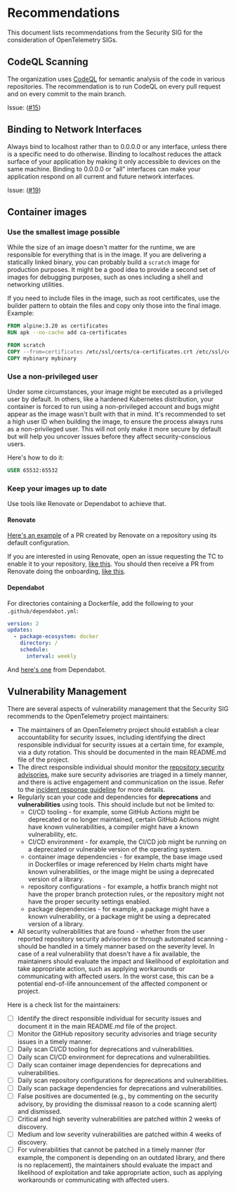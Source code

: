 # Recommendations

This document lists recommendations from the Security SIG for the consideration
of OpenTelemetry SIGs.

## CodeQL Scanning

The organization uses [CodeQL](https://codeql.github.com/) for semantic analysis
of the code in various repositories. The recommendation is to run CodeQL on
every pull request and on every commit to the main branch.

Issue: ([#15](https://github.com/open-telemetry/sig-security/issues/15))

## Binding to Network Interfaces

Always bind to localhost rather than to 0.0.0.0 or any interface, unless there
is a specific need to do otherwise. Binding to localhost reduces the attack
surface of your application by making it only accessible to devices on the same
machine. Binding to 0.0.0.0 or "all" interfaces can make your application
respond on all current and future network interfaces.

Issue:
([#19](https://github.com/open-telemetry/sig-security/issues/19#issue-1926445623))

## Container images

### Use the smallest image possible

While the size of an image doesn't matter for the runtime, we are responsible
for everything that is in the image. If you are delivering a statically linked
binary, you can probably build a `scratch` image for production purposes. It
might be a good idea to provide a second set of images for debugging purposes,
such as ones including a shell and networking utilities.

If you need to include files in the image, such as root certificates, use the
builder pattern to obtain the files and copy only those into the final image.
Example:

```Dockerfile
FROM alpine:3.20 as certificates
RUN apk --no-cache add ca-certificates

FROM scratch
COPY --from=certificates /etc/ssl/certs/ca-certificates.crt /etc/ssl/certs/ca-certificates.crt
COPY mybinary mybinary
```

### Use a non-privileged user

Under some circumstances, your image might be executed as a privileged user by
default. In others, like a hardened Kubernetes distribution, your container is
forced to run using a non-privileged account and bugs might appear as the image
wasn't built with that in mind. It's recommended to set a high user ID when
building the image, to ensure the process always runs as a non-privileged user.
This will not only make it more secure by default but will help you uncover
issues before they affect security-conscious users.

Here's how to do it:

```Dockerfile
USER 65532:65532
```

### Keep your images up to date

Use tools like Renovate or Dependabot to achieve that.

#### Renovate

[Here's an
example](https://github.com/jpkrohling/otel-sig-security-example-go/pull/17) of
a PR created by Renovate on a repository using its default configuration.

If you are interested in using Renovate, open an issue requesting the TC to
enable it to your repository, [like
this](https://github.com/open-telemetry/community/issues/2090). You should then
receive a PR from Renovate doing the onboarding, [like
this](https://github.com/open-telemetry/opentelemetry-go/pull/5309).

#### Dependabot

For directories containing a Dockerfile, add the following to your
`.github/dependabot.yml`:

```yaml
version: 2
updates:
  - package-ecosystem: docker
    directory: /
    schedule:
      interval: weekly
```

And [here's
one](https://github.com/open-telemetry/opentelemetry-operator/pull/2990) from
Dependabot.

## Vulnerability Management

There are several aspects of vulnerability management that the Security SIG
recommends to the OpenTelemetry project maintainers:

- The maintainers of an OpenTelemetry project should establish a clear
  accountability for security issues, including identifying the direct
  responsible individual for security issues at a certain time, for
  example, via a duty rotation. This should be
  documented in the main README.md file of the project.
- The direct responsible individual should monitor the [repository security
  advisories](https://docs.github.com/code-security/security-advisories/working-with-repository-security-advisories/about-repository-security-advisories),
  make sure security advisories are triaged in a timely manner, and there is
  active engagement and communication on the issue. Refer to the [incident
  response guideline](../security-response.md#incident-response) for more
  details.
- Regularly scan your code and dependencies for **deprecations** and
  **vulnerabilities** using tools. This should include but not be limited to:
  - CI/CD tooling - for example, some GitHub Actions might be deprecated or no
    longer maintained, certain GitHub Actions might have known vulnerabilities,
    a compiler might have a known vulnerability, etc.
  - CI/CD environment - for example, the CI/CD job might be running on a
    deprecated or vulnerable version of the operating system.
  - container image dependencies - for example, the base image used in
    Dockerfiles or image referenced by Helm charts might have known
    vulnerabilities, or the image might be using a deprecated version of a
    library.
  - repository configurations - for example, a hotfix branch might not have the
    proper branch protection rules, or the repository might not have the proper
    security settings enabled.
  - package dependencies - for example, a package might have a known
    vulnerability, or a package might be using a deprecated version of a
    library.
- All security vulnerabilities that are found - whether from the user reported
  repository security advisories or through automated scanning - should be
  handled in a timely manner based on the severity level. In case of a real
  vulnerability that doesn't have a fix available, the maintainers should
  evaluate the impact and likelihood of exploitation and take appropriate
  action, such as applying workarounds or communicating with affected users. In
  the worst case, this can be a potential end-of-life announcement of the
  affected component or project.

Here is a check list for the maintainers:

- [ ] Identify the direct responsible individual for security issues and
  document it in the main README.md file of the project.
- [ ] Monitor the GitHub repository security advisories and triage security
  issues in a timely manner.
- [ ] Daily scan CI/CD tooling for deprecations and vulnerabilities.
- [ ] Daily scan CI/CD environment for deprecations and vulnerabilities.
- [ ] Daily scan container image dependencies for deprecations and
  vulnerabilities.
- [ ] Daily scan repository configurations for deprecations and vulnerabilities.
- [ ] Daily scan package dependencies for deprecations and vulnerabilities.
- [ ] False positives are documented (e.g., by commenting on the security
  advisory, by providing the dismissal reason to a code scanning alert) and
  dismissed.
- [ ] Critical and high severity vulnerabilities are patched within 2 weeks of
  discovery.
- [ ] Medium and low severity vulnerabilities are patched within 4 weeks of
  discovery.
- [ ] For vulnerabilities that cannot be patched in a timely manner (for
  example, the component is depending on an outdated library, and there is no
  replacement), the maintainers should evaluate the impact and likelihood of
  exploitation and take appropriate action, such as applying workarounds or
  communicating with affected users.
